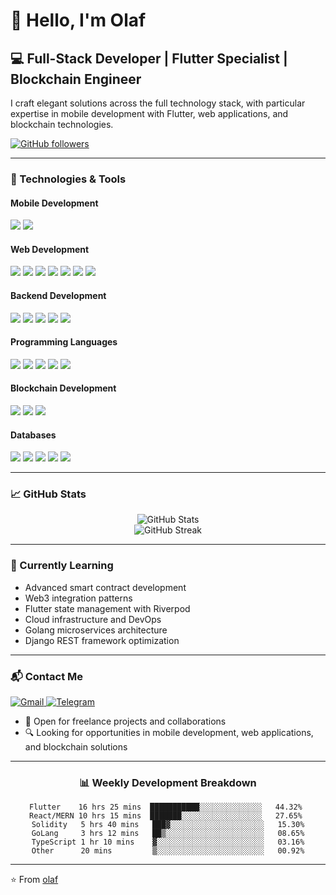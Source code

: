 # 👋 Hello, I'm Olaf

## 💻 Full-Stack Developer | Flutter Specialist | Blockchain Engineer

I craft elegant solutions across the full technology stack, with particular expertise in mobile development with Flutter, web applications, and blockchain technologies.

[![GitHub followers](https://img.shields.io/github/followers/stardev93?label=Follow&style=social)](https://github.com/stardev93)

---

### 🔧 Technologies & Tools

#### Mobile Development
![](https://img.shields.io/badge/Mobile-Flutter-informational?style=flat&logo=flutter&logoColor=white&color=02569B)
![](https://img.shields.io/badge/Language-Dart-informational?style=flat&logo=dart&logoColor=white&color=0175C2)

#### Web Development
![](https://img.shields.io/badge/Web-React-informational?style=flat&logo=react&logoColor=white&color=61DAFB)
![](https://img.shields.io/badge/Web-MERN_Stack-informational?style=flat&logo=mongodb&logoColor=white&color=47A248)
![](https://img.shields.io/badge/Web-Ruby_on_Rails-informational?style=flat&logo=ruby-on-rails&logoColor=white&color=CC0000)
![](https://img.shields.io/badge/Web-Laravel-informational?style=flat&logo=laravel&logoColor=white&color=FF2D20)
![](https://img.shields.io/badge/Web-Django-informational?style=flat&logo=django&logoColor=white&color=092E20)
![](https://img.shields.io/badge/Frontend-HTML5-informational?style=flat&logo=html5&logoColor=white&color=E34F26)
![](https://img.shields.io/badge/Frontend-CSS3-informational?style=flat&logo=css3&logoColor=white&color=1572B6)

#### Backend Development
![](https://img.shields.io/badge/Backend-Node.js-informational?style=flat&logo=node.js&logoColor=white&color=339933)
![](https://img.shields.io/badge/Backend-Golang-informational?style=flat&logo=go&logoColor=white&color=00ADD8)
![](https://img.shields.io/badge/Backend-Ruby-informational?style=flat&logo=ruby&logoColor=white&color=CC342D)
![](https://img.shields.io/badge/Backend-PHP/Laravel-informational?style=flat&logo=php&logoColor=white&color=777BB4)
![](https://img.shields.io/badge/Backend-Django-informational?style=flat&logo=django&logoColor=white&color=092E20)

#### Programming Languages
![](https://img.shields.io/badge/Language-JavaScript-informational?style=flat&logo=javascript&logoColor=white&color=F7DF1E)
![](https://img.shields.io/badge/Language-TypeScript-informational?style=flat&logo=typescript&logoColor=white&color=3178C6)
![](https://img.shields.io/badge/Language-Golang-informational?style=flat&logo=go&logoColor=white&color=00ADD8)
![](https://img.shields.io/badge/Language-PHP-informational?style=flat&logo=php&logoColor=white&color=777BB4)
![](https://img.shields.io/badge/Language-Python-informational?style=flat&logo=python&logoColor=white&color=3776AB)


#### Blockchain Development
![](https://img.shields.io/badge/Blockchain-Ethereum-informational?style=flat&logo=ethereum&logoColor=white&color=3C3C3D)
![](https://img.shields.io/badge/Blockchain-Solidity-informational?style=flat&logo=solidity&logoColor=white&color=363636)
![](https://img.shields.io/badge/Blockchain-Web3.js-informational?style=flat&logo=ethereum&logoColor=white&color=3C3C3D)

#### Databases
![](https://img.shields.io/badge/Database-Firebase-informational?style=flat&logo=firebase&logoColor=white&color=FFCA28)
![](https://img.shields.io/badge/Database-MongoDB-informational?style=flat&logo=mongodb&logoColor=white&color=47A248)
![](https://img.shields.io/badge/Database-PostgreSQL-informational?style=flat&logo=postgresql&logoColor=white&color=336791)
![](https://img.shields.io/badge/Database-MySQL-informational?style=flat&logo=mysql&logoColor=white&color=4479A1)
![](https://img.shields.io/badge/Database-SQLite-informational?style=flat&logo=sqlite&logoColor=white&color=003B57)

---

### 📈 GitHub Stats

<div align="center">
  <img src="https://github-readme-stats.vercel.app/api?username=yourusername&show_icons=true&count_private=true&theme=radical" alt="GitHub Stats" />
</div>

<div align="center">
  <img src="https://github-readme-streak-stats.herokuapp.com/?user=yourusername&theme=radical" alt="GitHub Streak" />
</div>

---

### 🌱 Currently Learning
- Advanced smart contract development
- Web3 integration patterns
- Flutter state management with Riverpod
- Cloud infrastructure and DevOps
- Golang microservices architecture
- Django REST framework optimization

---

### 📬 Contact Me

<p>
  <a href="mailto:stardevelop93@gmail.com">
    <img src="https://img.shields.io/badge/Gmail-D14836?style=for-the-badge&logo=gmail&logoColor=white" alt="Gmail"/>
  </a>
  <a href="https://t.me/olaf1021">
    <img src="https://img.shields.io/badge/Telegram-2CA5E0?style=for-the-badge&logo=telegram&logoColor=white" alt="Telegram"/>
  </a>
</p>

- 💼 Open for freelance projects and collaborations
- 🔍 Looking for opportunities in mobile development, web applications, and blockchain solutions

---


<div align="center">

### 📊 Weekly Development Breakdown

<!--START_SECTION:waka-->
```text
Flutter    16 hrs 25 mins  ███████████░░░░░░░░░░░░░░   44.32% 
React/MERN 10 hrs 15 mins  ███████░░░░░░░░░░░░░░░░░░   27.65% 
Solidity   5 hrs 40 mins   ███▓░░░░░░░░░░░░░░░░░░░░░   15.30%
GoLang     3 hrs 12 mins   ██▒░░░░░░░░░░░░░░░░░░░░░░   08.65%
TypeScript 1 hr 10 mins    ▓░░░░░░░░░░░░░░░░░░░░░░░░   03.16%
Other      20 mins         ▒░░░░░░░░░░░░░░░░░░░░░░░░   00.92%
```
<!--END_SECTION:waka-->

</div>

---

⭐️ From [olaf](https://github.com/stardev93)
